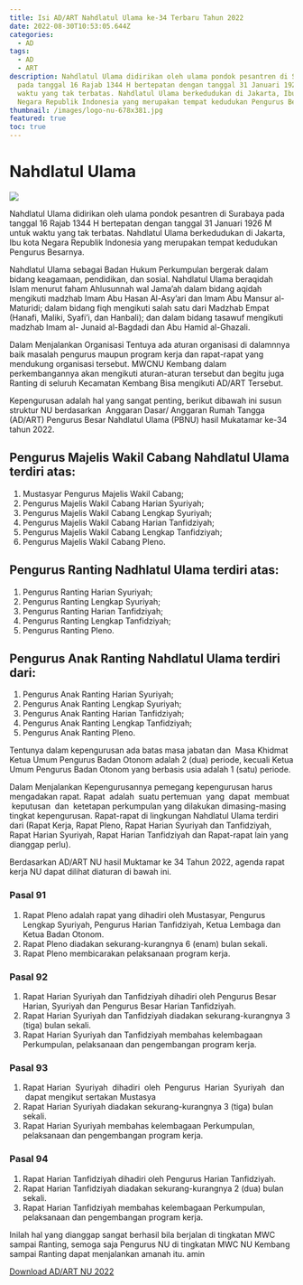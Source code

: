 ```yaml
---
title: Isi AD/ART Nahdlatul Ulama ke-34 Terbaru Tahun 2022
date: 2022-08-30T10:53:05.644Z
categories:
  - AD
tags:
  - AD
  - ART
description: Nahdlatul Ulama didirikan oleh ulama pondok pesantren di Surabaya
  pada tanggal 16 Rajab 1344 H bertepatan dengan tanggal 31 Januari 1926 M untuk
  waktu yang tak terbatas. Nahdlatul Ulama berkedudukan di Jakarta, Ibu kota
  Negara Republik Indonesia yang merupakan tempat kedudukan Pengurus Besarnya.
thumbnail: /images/logo-nu-678x381.jpg
featured: true
toc: true
---
```

<!--StartFragment-->

# Nahdlatul Ulama

![](/images/logo-nu-678x381.jpg)

Nahdlatul Ulama didirikan oleh ulama pondok pesantren di Surabaya pada tanggal 16 Rajab 1344 H bertepatan dengan tanggal 31 Januari 1926 M untuk waktu yang tak terbatas. Nahdlatul Ulama berkedudukan di Jakarta, Ibu kota Negara Republik Indonesia yang merupakan tempat kedudukan Pengurus Besarnya.

Nahdlatul Ulama sebagai Badan Hukum Perkumpulan bergerak dalam bidang keagamaan, pendidikan, dan sosial. Nahdlatul Ulama beraqidah Islam menurut faham Ahlusunnah wal Jama’ah dalam bidang aqidah mengikuti madzhab Imam Abu Hasan Al-Asy’ari dan Imam Abu Mansur al-Maturidi; dalam bidang fiqh mengikuti salah satu dari Madzhab Empat (Hanafi, Maliki, Syafi’i, dan Hanbali); dan dalam bidang tasawuf mengikuti madzhab Imam al- Junaid al-Bagdadi dan Abu Hamid al-Ghazali.

Dalam Menjalankan Organisasi Tentuya ada aturan organisasi di dalamnnya baik masalah pengurus maupun program kerja dan rapat-rapat yang mendukung organisasi tersebut. MWCNU Kembang dalam perkembangannya akan mengikuti aturan-aturan tersebut dan begitu juga Ranting di seluruh Kecamatan Kembang Bisa mengikuti AD/ART Tersebut.

Kepengurusan adalah hal yang sangat penting, berikut dibawah ini susun struktur NU berdasarkan  Anggaran Dasar/ Anggaran Rumah Tangga (AD/ART) Pengurus Besar Nahdlatul Ulama (PBNU) hasil Mukatamar ke-34 tahun 2022.

## Pengurus Majelis Wakil Cabang Nahdlatul Ulama terdiri atas:

1. Mustasyar Pengurus Majelis Wakil Cabang;
2. Pengurus Majelis Wakil Cabang Harian Syuriyah;
3. Pengurus Majelis Wakil Cabang Lengkap Syuriyah;
4. Pengurus Majelis Wakil Cabang Harian Tanfidziyah;
5. Pengurus Majelis Wakil Cabang Lengkap Tanfidziyah;
6. Pengurus Majelis Wakil Cabang Pleno.

## Pengurus Ranting Nadhlatul Ulama terdiri atas:

1. Pengurus Ranting Harian Syuriyah;
2. Pengurus Ranting Lengkap Syuriyah;
3. Pengurus Ranting Harian Tanfidziyah;
4. Pengurus Ranting Lengkap Tanfidziyah;
5. Pengurus Ranting Pleno.

## Pengurus Anak Ranting Nahdlatul Ulama terdiri dari:

1. Pengurus Anak Ranting Harian Syuriyah;
2. Pengurus Anak Ranting Lengkap Syuriyah;
3. Pengurus Anak Ranting Harian Tanfidziyah;
4. Pengurus Anak Ranting Lengkap Tanfidziyah;
5. Pengurus Anak Ranting Pleno.

Tentunya dalam kepengurusan ada batas masa jabatan dan  Masa Khidmat Ketua Umum Pengurus Badan Otonom adalah 2 (dua) periode, kecuali Ketua Umum Pengurus Badan Otonom yang berbasis usia adalah 1 (satu) periode.

Dalam Menjalankan Kepengurusannya pemegang kepengurusan harus mengadakan rapat. Rapat  adalah  suatu pertemuan  yang  dapat  membuat  keputusan  dan  ketetapan perkumpulan yang dilakukan dimasing-masing tingkat kepengurusan. Rapat-rapat di lingkungan Nahdlatul Ulama terdiri dari (Rapat Kerja, Rapat Pleno, Rapat Harian Syuriyah dan Tanfidziyah, Rapat Harian Syuriyah, Rapat Harian Tanfidziyah dan Rapat-rapat lain yang dianggap perlu).

Berdasarkan AD/ART NU hasil Muktamar ke 34 Tahun 2022, agenda rapat kerja NU dapat dilihat diaturan di bawah ini.

### Pasal 91

1. Rapat Pleno adalah rapat yang dihadiri oleh Mustasyar, Pengurus Lengkap Syuriyah, Pengurus Harian Tanfidziyah, Ketua Lembaga dan Ketua Badan Otonom.
2. Rapat Pleno diadakan sekurang-kurangnya 6 (enam) bulan sekali.
3. Rapat Pleno membicarakan pelaksanaan program kerja.

### Pasal 92

1. Rapat Harian Syuriyah dan Tanfidziyah dihadiri oleh Pengurus Besar Harian, Syuriyah dan Pengurus Besar Harian Tanfidziyah.
2. Rapat Harian Syuriyah dan Tanfidziyah diadakan sekurang-kurangnya 3 (tiga) bulan sekali.
3. Rapat Harian Syuriyah dan Tanfidziyah membahas kelembagaan Perkumpulan, pelaksanaan dan pengembangan program kerja.

### Pasal 93

1. Rapat Harian  Syuriyah  dihadiri  oleh  Pengurus  Harian  Syuriyah  dan  dapat mengikut sertakan Mustasya
2. Rapat Harian Syuriyah diadakan sekurang-kurangnya 3 (tiga) bulan sekali.
3. Rapat Harian Syuriyah membahas kelembagaan Perkumpulan, pelaksanaan dan pengembangan program kerja.

### Pasal 94

1. Rapat Harian Tanfidziyah dihadiri oleh Pengurus Harian Tanfidziyah.
2. Rapat Harian Tanfidziyah diadakan sekurang-kurangnya 2 (dua) bulan sekali.
3. Rapat Harian Tanfidziyah membahas kelembagaan Perkumpulan, pelaksanaan dan pengembangan program kerja.

Inilah hal yang dianggap sangat berhasil bila berjalan di tingkatan MWC sampai Ranting, semoga saja Pengurus NU di tingkatan MWC NU Kembang sampai Ranting dapat menjalankan amanah itu. amin

[Download AD/ART NU 2022](https://drive.google.com/file/d/1tFXAckxMLOJvvuD75p1EA6WA8LpOkuSb/view?usp=sharing)

<!--EndFragment-->